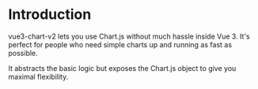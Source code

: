 # Introduction

vue3-chart-v2 lets you use Chart.js without much hassle inside Vue 3. It's perfect for people who need simple charts up and running as fast as possible.

It abstracts the basic logic but exposes the Chart.js object to give you maximal flexibility.


<!-- ::: warning
This doc is under WIP. You can [open an issue](https://github.com/superbvue/superbvue-docs/issues/new) for bugs or feature requests.

::: -->

#